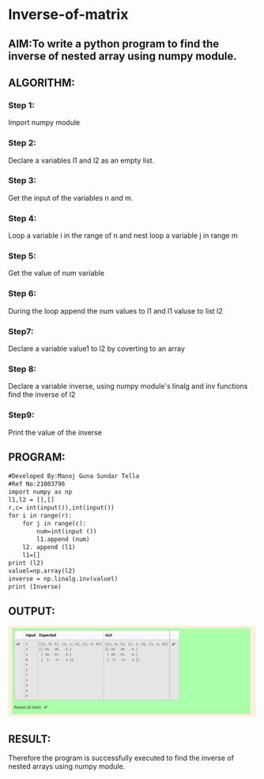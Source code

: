 # Inverse-of-matrix

## AIM:To write a python program to find the inverse of nested array using numpy module.

## ALGORITHM:
### Step 1:
Import numpy module
### Step 2:
Declare a variables l1 and l2 as an empty list.
### Step 3:
Get the input of the variables n and m.
### Step 4:
Loop a variable i in the range of n and nest loop a variable j in range m
### Step 5:
Get the value of num variable 
### Step 6:
During the loop append the num values to l1 and l1 valuse to list l2
### Step7:
Declare a variable value1 to l2 by coverting to an array
### Step 8:
Declare a variable inverse, using numpy module's linalg and inv functions find the inverse of l2
### Step9:
Print the value of the inverse


## PROGRAM:
```
#Developed By:Manoj Guna Sundar Tella
#Ref No:21003796
import numpy as np
l1,l2 = [],[]
r,c= int(input()),int(input())
for i in range(r):
    for j in range(c):
        num=int(input ())
        l1.append (num)
    l2. append (l1)
    l1=[]
print (l2)
valuel=np.array(l2)
inverse = np.linalg.inv(valuel)
print (Inverse)
```

## OUTPUT:
![Github logo](in.png)

## RESULT:
Therefore the program  is successfully executed to find the inverse of nested arrays using numpy module.
